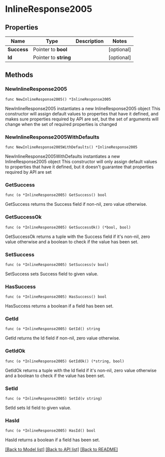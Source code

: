 # InlineResponse2005

## Properties

Name | Type | Description | Notes
------------ | ------------- | ------------- | -------------
**Success** | Pointer to **bool** |  | [optional] 
**Id** | Pointer to **string** |  | [optional] 

## Methods

### NewInlineResponse2005

`func NewInlineResponse2005() *InlineResponse2005`

NewInlineResponse2005 instantiates a new InlineResponse2005 object
This constructor will assign default values to properties that have it defined,
and makes sure properties required by API are set, but the set of arguments
will change when the set of required properties is changed

### NewInlineResponse2005WithDefaults

`func NewInlineResponse2005WithDefaults() *InlineResponse2005`

NewInlineResponse2005WithDefaults instantiates a new InlineResponse2005 object
This constructor will only assign default values to properties that have it defined,
but it doesn't guarantee that properties required by API are set

### GetSuccess

`func (o *InlineResponse2005) GetSuccess() bool`

GetSuccess returns the Success field if non-nil, zero value otherwise.

### GetSuccessOk

`func (o *InlineResponse2005) GetSuccessOk() (*bool, bool)`

GetSuccessOk returns a tuple with the Success field if it's non-nil, zero value otherwise
and a boolean to check if the value has been set.

### SetSuccess

`func (o *InlineResponse2005) SetSuccess(v bool)`

SetSuccess sets Success field to given value.

### HasSuccess

`func (o *InlineResponse2005) HasSuccess() bool`

HasSuccess returns a boolean if a field has been set.

### GetId

`func (o *InlineResponse2005) GetId() string`

GetId returns the Id field if non-nil, zero value otherwise.

### GetIdOk

`func (o *InlineResponse2005) GetIdOk() (*string, bool)`

GetIdOk returns a tuple with the Id field if it's non-nil, zero value otherwise
and a boolean to check if the value has been set.

### SetId

`func (o *InlineResponse2005) SetId(v string)`

SetId sets Id field to given value.

### HasId

`func (o *InlineResponse2005) HasId() bool`

HasId returns a boolean if a field has been set.


[[Back to Model list]](../README.md#documentation-for-models) [[Back to API list]](../README.md#documentation-for-api-endpoints) [[Back to README]](../README.md)


